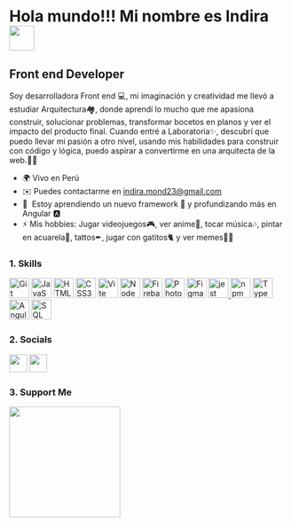 Hola mundo!!! Mi nombre es Indira <img src="https://pic.funnygifsbox.com/uploads/2019/02/funnygifsbox.com-2019-02-14-05-10-07-25.gif" width="45" height="45" /> 
==============================================================================================================================

Front end Developer
-------------------

Soy desarrolladora Front end 💻, mi imaginación y creatividad me llevó a estudiar Arquitectura🏘, donde aprendí lo mucho que me apasiona construir, solucionar problemas, transformar bocetos en planos y ver el impacto del producto final. Cuando entré a Laboratoria✨, descubrí que puedo llevar mi pasión a otro nivel, usando mis habilidades para construir con código y lógica, puedo aspirar a convertirme en una arquitecta de la web.🚀🎇

* 🌍  Vivo en Perú
* ✉️  Puedes contactarme en [indira.mond23@gmail.com](mailto:indira.mond23@gmail.com)
* 🧠  Estoy aprendiendo un nuevo framework 👀 y profundizando más en Angular 🅰
* ⚡  Mis hobbies: Jugar videojuegos🎮, ver anime🎌, tocar música🎶, pintar en acuarela🎨, tattos✒, jugar con gatitos🐈 y ver memes🐱‍👤

### 1. Skills

<p align="left">
<a href="https://git-scm.com/" target="_blank" rel="noreferrer"><img src="https://raw.githubusercontent.com/danielcranney/readme-generator/main/public/icons/skills/git-colored.svg" width="36" height="36" alt="Git" /></a>
<a href="https://developer.mozilla.org/en-US/docs/Web/JavaScript" target="_blank" rel="noreferrer"><img src="https://raw.githubusercontent.com/danielcranney/readme-generator/main/public/icons/skills/javascript-colored.svg" width="36" height="36" alt="JavaScript" /></a>
<a href="https://developer.mozilla.org/en-US/docs/Glossary/HTML5" target="_blank" rel="noreferrer"><img src="https://raw.githubusercontent.com/danielcranney/readme-generator/main/public/icons/skills/html5-colored.svg" width="36" height="36" alt="HTML5" /></a>
<a href="https://www.w3.org/TR/CSS/#css" target="_blank" rel="noreferrer"><img src="https://raw.githubusercontent.com/danielcranney/readme-generator/main/public/icons/skills/css3-colored.svg" width="36" height="36" alt="CSS3" /></a>
<a href="https://vitejs.dev/" target="_blank" rel="noreferrer"><img src="https://raw.githubusercontent.com/danielcranney/readme-generator/main/public/icons/skills/vite-colored.svg" width="36" height="36" alt="Vite" /></a>
<a href="https://nodejs.org/en/" target="_blank" rel="noreferrer"><img src="https://raw.githubusercontent.com/danielcranney/readme-generator/main/public/icons/skills/nodejs-colored.svg" width="36" height="36" alt="NodeJS" /></a>
<a href="https://firebase.google.com/" target="_blank" rel="noreferrer"><img src="https://raw.githubusercontent.com/danielcranney/readme-generator/main/public/icons/skills/firebase-colored.svg" width="36" height="36" alt="Firebase" /></a>
<a href="https://www.adobe.com/uk/products/photoshop.html" target="_blank" rel="noreferrer"><img src="https://raw.githubusercontent.com/danielcranney/readme-generator/main/public/icons/skills/photoshop-colored.svg" width="36" height="36" alt="Photoshop" /></a>
<a href="https://www.figma.com/" target="_blank" rel="noreferrer"><img src="https://raw.githubusercontent.com/danielcranney/readme-generator/main/public/icons/skills/figma-colored.svg" width="36" height="36" alt="Figma" /></a>
<a href="https://jestjs.io" target="_blank" rel="noreferrer"> <img src="https://www.vectorlogo.zone/logos/jestjsio/jestjsio-icon.svg" alt="jest" width="36" height="36"/> </a> 
<a href="https://www.npmjs.com/" target="_blank" rel="noreferrer"><img src="https://www.svgviewer.dev/static-svgs/34587/npm.svg" width="36" height="36" alt="npm" /></a>
<a href="https://www.typescriptlang.org/" target="_blank" rel="noreferrer"><img src="https://raw.githubusercontent.com/danielcranney/readme-generator/main/public/icons/skills/typescript-colored.svg" width="36" height="36" alt="TypeScript" /></a>
<a href="https://angular.io/" target="_blank" rel="noreferrer"><img src="https://raw.githubusercontent.com/danielcranney/readme-generator/main/public/icons/skills/angularjs-colored.svg" width="36" height="36" alt="Angular" /></a>
<a href="#" target="_blank" rel="noreferrer"><img src="https://static-00.iconduck.com/assets.00/sql-database-generic-icon-1521x2048-d0vdpxpg.png" width="36" height="36" alt="SQL" /></a>

</p>

### 2. Socials

<p align="left"> <a href="https://www.github.com/IndiraPe" target="_blank" rel="noreferrer"><img background-color="white" src="https://cdn4.iconfinder.com/data/icons/social-media-logos-6/512/71-github-512.png" width="32" height="32" /></a> <a href="https://www.linkedin.com/in/indira-pp-mond/" target="_blank" rel="noreferrer"><img src="https://raw.githubusercontent.com/danielcranney/readme-generator/main/public/icons/socials/linkedin.svg" width="32" height="32" /></a></p>

### 3. Support Me

<a href="https://www.buymeacoffee.com/indiramondf"><img src="https://cdn.buymeacoffee.com/buttons/v2/default-yellow.png" width="200" /></a>


